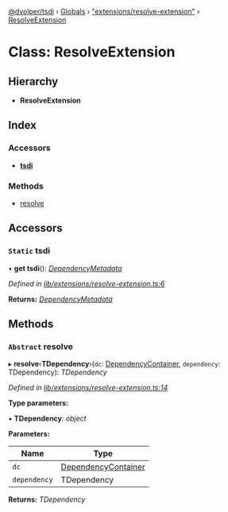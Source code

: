 [@dvolper/tsdi](../README.md) › [Globals](../globals.md) › ["extensions/resolve-extension"](../modules/_extensions_resolve_extension_.md) › [ResolveExtension](_extensions_resolve_extension_.resolveextension.md)

# Class: ResolveExtension

## Hierarchy

* **ResolveExtension**

## Index

### Accessors

* [__tsdi__](_extensions_resolve_extension_.resolveextension.md#static-__tsdi__)

### Methods

* [resolve](_extensions_resolve_extension_.resolveextension.md#abstract-resolve)

## Accessors

### `Static` __tsdi__

• **get __tsdi__**(): *[DependencyMetadata](../modules/_dependency_metadata_.md#dependencymetadata)*

*Defined in [lib/extensions/resolve-extension.ts:6](https://github.com/DavidVollmers/typescript-dependency-injection/blob/86fed67/packages/tsdi/lib/extensions/resolve-extension.ts#L6)*

**Returns:** *[DependencyMetadata](../modules/_dependency_metadata_.md#dependencymetadata)*

## Methods

### `Abstract` resolve

▸ **resolve**‹**TDependency**›(`dc`: [DependencyContainer](_dependency_container_.dependencycontainer.md), `dependency`: TDependency): *TDependency*

*Defined in [lib/extensions/resolve-extension.ts:14](https://github.com/DavidVollmers/typescript-dependency-injection/blob/86fed67/packages/tsdi/lib/extensions/resolve-extension.ts#L14)*

**Type parameters:**

▪ **TDependency**: *object*

**Parameters:**

Name | Type |
------ | ------ |
`dc` | [DependencyContainer](_dependency_container_.dependencycontainer.md) |
`dependency` | TDependency |

**Returns:** *TDependency*
